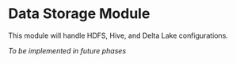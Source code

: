 # Data Storage Module

This module will handle HDFS, Hive, and Delta Lake configurations.

*To be implemented in future phases*